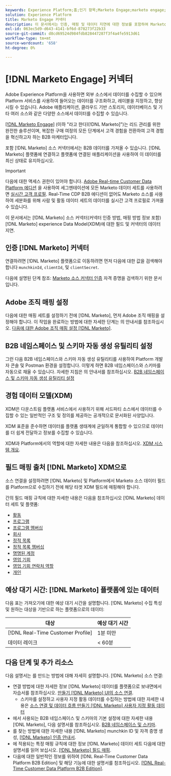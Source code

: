 ```yaml
---
keywords: Experience Platform;홈;인기 항목;Marketo Engage;marketo engage;marketo
solution: Experience Platform
title: Marketo Engage 커넥터
description: 이 문서에서는 인증, 매핑 및 데이터 지연에 대한 정보를 포함하여 Marketo Engage 소스 커넥터에 대한 개요를 제공합니다.
exl-id: 063ec5d9-d643-4141-bf6d-878273f22b33
source-git-commit: d8cd69524d984fdb828447287f3f4a4fe5913d61
workflow-type: tm+mt
source-wordcount: '658'
ht-degree: 0%

---
```


# [!DNL Marketo Engage] 커넥터

Adobe Experience Platform을 사용하면 외부 소스에서 데이터를 수집할 수 있으며 Platform 서비스를 사용하여 들어오는 데이터를 구조화하고, 레이블을 지정하고, 향상시킬 수 있습니다. Adobe 애플리케이션, 클라우드 기반 스토리지, 데이터베이스 및 기타 여러 소스와 같은 다양한 소스에서 데이터를 수집할 수 있습니다.

[[!DNL Marketo Engage]](https://www.marketo.com/software/) (이하 &quot;라고 한다)[!DNL Marketo]&quot;)는 리드 관리를 위한 완전한 솔루션이며, 복잡한 구매 여정의 모든 단계에서 고객 경험을 전환하여 고객 경험을 혁신하고자 하는 B2B 마케터입니다.

포함 [!DNL Marketo] 소스 커넥터에서는 B2B 데이터를 가져올 수 있습니다. [!DNL Marketo] 플랫폼에 연결하고 플랫폼에 연결된 애플리케이션을 사용하여 이 데이터를 최신 상태로 유지하십시오.

>[!IMPORTANT]
>
>다음에 대한 액세스 권한이 있어야 합니다. [Adobe Real-time Customer Data Platform 에디션](../../../../rtcdp/b2b-overview.md) 을 사용하여 세그멘테이션에 모든 Marketo 데이터 세트를 사용하려면 [실시간 고객 프로필](../../../../profile/home.md). Real-Time CDP B2B 에디션이 없어도 Marketo 소스를 사용하여 세분화를 위해 사람 및 활동 데이터 세트의 데이터를 실시간 고객 프로필로 가져올 수 있습니다.

이 문서에서는 [!DNL Marketo] 소스 커넥터(커넥터 인증 방법, 매핑 방법 정보 포함) [!DNL Marketo] experience Data Model(XDM)에 대한 필드 및 커넥터의 데이터 지연.

## 인증 [!DNL Marketo] 커넥터

연결하려면 [!DNL Marketo] 플랫폼으로 이동하려면 먼저 다음에 대한 값을 검색해야 합니다 `munchkinId`, `clientId`, 및 `clientSecret`.

다음에 설명된 단계 참조: [Marketo 소스 커넥터 인증](./marketo-auth.md) 자격 증명을 검색하기 위한 문서입니다.

## Adobe 조직 매핑 설정

다음에 대한 매핑 세트를 설정하기 전에 [!DNL Marketo], 먼저 Adobe 조직 매핑을 설정해야 합니다. 이 작업을 완료하는 방법에 대한 자세한 단계는 의 안내서를 참조하십시오. [다음에 대한 Adobe 조직 매핑 설정 [!DNL Marketo]](https://experienceleague.adobe.com/docs/marketo/using/product-docs/core-marketo-concepts/miscellaneous/set-up-adobe-organization-mapping.html).

## B2B 네임스페이스 및 스키마 자동 생성 유틸리티 설정

그런 다음 B2B 네임스페이스와 스키마 자동 생성 유틸리티를 사용하여 Platform 개발자 콘솔 및 Postman 환경을 설정합니다. 이렇게 하면 B2B 네임스페이스와 스키마를 자동으로 채울 수 있습니다. 자세한 지침은 의 안내서를 참조하십시오. [B2B 네임스페이스 및 스키마 자동 생성 유틸리티 설정](./marketo-namespaces.md)

## 경험 데이터 모델(XDM)

XDM은 다운스트림 플랫폼 서비스에서 사용하기 위해 서드파티 소스에서 데이터를 수집할 수 있는 일반적인 구조 및 정의를 제공하는 공개적으로 문서화된 사양입니다.

XDM 표준을 준수하면 데이터를 플랫폼 생태계에 균일하게 통합할 수 있으므로 데이터를 더 쉽게 전달하고 정보를 수집할 수 있습니다.

XDM과 Platform에서의 역할에 대한 자세한 내용은 다음을 참조하십시오. [XDM 시스템 개요](../../../../xdm/home.md).

## 필드 매핑 출처 [!DNL Marketo] XDM으로

소스 연결을 설정하려면 [!DNL Marketo] 및 Platform에서 Marketo 소스 데이터 필드를 Platform으로 수집하기 전에 해당 타겟 XDM 필드에 매핑해야 합니다.

간의 필드 매핑 규칙에 대한 자세한 내용은 다음을 참조하십시오 [!DNL Marketo] 데이터 세트 및 플랫폼:

* [활동](../mapping/marketo.md#activities)
* [프로그램](../mapping/marketo.md#programs)
* [프로그램 멤버십](../mapping/marketo.md#program-memberships)
* [회사](../mapping/marketo.md#companies)
* [정적 목록](../mapping/marketo.md#static-lists)
* [정적 목록 멤버십](../mapping/marketo.md#static-list-memberships)
* [명명된 계정](../mapping/marketo.md#named-accounts)
* [영업 기회](../mapping/marketo.md#opportunities)
* [영업 기회 연락처 역할](../mapping/marketo.md#opportunity-contact-roles)
* [개인](../mapping/marketo.md#persons)

## 예상 대기 시간: [!DNL Marketo] 플랫폼에 있는 데이터

다음 표는 가져오기에 대한 예상 대기 시간을 설명합니다. [!DNL Marketo] 수집 특성 및 원하는 대상을 기반으로 하는 플랫폼으로의 데이터:

| 대상 | 예상 대기 시간 |
| ----------- | ---------------- |
| [!DNL Real-Time Customer Profile] | 1분 미만 |
| 데이터 레이크 | &lt; 60분 |

## 다음 단계 및 추가 리소스

다음 설명서는 를 만드는 방법에 대해 자세히 설명합니다. [!DNL Marketo] 소스 연결:

* 연결 방법에 대한 자세한 정보 [!DNL Marketo] 데이터를 플랫폼으로 보내면에서 자습서를 참조하십시오. [만들기 [!DNL Marketo] UI의 소스 연결](../../../tutorials/ui/create/adobe-applications/marketo.md).
   * 스키마를 설정하고 사용자 지정 활동 데이터를 수집하는 방법에 대한 자세한 내용은 [소스 연결 및 데이터 흐름 만들기 [!DNL Marketo] 사용자 지정 활동 데이터](../../../tutorials/ui/create/adobe-applications/marketo-custom-activities.md)
* 에서 사용되는 B2B 네임스페이스 및 스키마의 기본 설정에 대한 자세한 내용 [!DNL Marketo], 다음 설명서를 참조하십시오. [B2B 네임스페이스 및 스키마](./marketo-namespaces.md).
* 를 찾는 방법에 대한 자세한 내용 [!DNL Marketo] munchkin ID 및 자격 증명 생성, [[!DNL Marketo] 인증 안내서](./marketo-auth.md).
* 에 적용되는 특정 매핑 규칙에 대한 정보 [!DNL Marketo] 데이터 세트 다음에 대한 설명서를 읽어 보십시오. [[!DNL Marketo] 필드 매핑](../mapping/marketo.md).
* 다음에 대한 일반적인 정보를 위하여 [!DNL Real-Time Customer Data Platform B2B Edition] 및 해당 기능에 대한 설명서를 참조하십시오. [[!DNL Real-Time Customer Data Platform B2B Edition]](../../../../rtcdp/b2b-overview.md).
